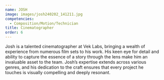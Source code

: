 ```yaml
---
name: JOSH
image: images/josh240202_141211.jpg
competencies:
  - Composition/Motion/Technician
title: Cinematographer
order: 6
---
```

Josh is a talented cinematographer at Vek Labs, bringing a wealth of experience from numerous film sets to his work. His keen eye for detail and ability to capture the essence of a story through the lens make him an invaluable asset to the team. Josh’s expertise extends across various genres, and his dedication to the craft ensures that every project he touches is visually compelling and deeply resonant.
